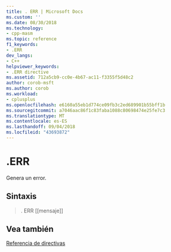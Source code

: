 ```yaml
---
title: . ERR | Microsoft Docs
ms.custom: ''
ms.date: 08/30/2018
ms.technology:
- cpp-masm
ms.topic: reference
f1_keywords:
- .ERR
dev_langs:
- C++
helpviewer_keywords:
- .ERR directive
ms.assetid: 712a5cb9-cc0e-4b67-ac11-f3355f5d48c2
author: corob-msft
ms.author: corob
ms.workload:
- cplusplus
ms.openlocfilehash: e6160a55eb1d774ce09fb3c2ed689901b55bff1b
ms.sourcegitcommit: a7046aac86f1c83faba1088c80698474e25fe7c3
ms.translationtype: MT
ms.contentlocale: es-ES
ms.lasthandoff: 09/04/2018
ms.locfileid: "43693872"
---
```

# <a name="err"></a>.ERR

Genera un error.

## <a name="syntax"></a>Sintaxis

> . ERR [[mensaje]]

## <a name="see-also"></a>Vea también

[Referencia de directivas](../../assembler/masm/directives-reference.md)<br/>